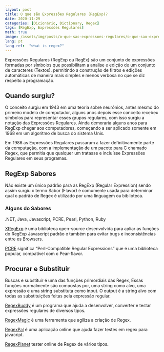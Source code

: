 ```yaml
---
layout: post
title: O que são Expressões Regulares (RegExp)?
date: 2020-11-29
categories: [Dicionário, Dictionary, Regex]
tags: [RegExp, Expressões Regulares]
math: true
image: /assets/img/posts/o-que-sao-expressoes-regulares/o-que-sao-expressoes-regulares-01.jpeg
lang: pt
lang-ref:  "what is regex?"
---
```



Expressões Regulares (RegExp ou RegEx) são um conjunto de expressões formadas por símbolos que possibilitam a analise e edição de um conjunto de caracteres (Textos). permitindo a construção de filtros e edições automáticas de maneira mais simples e menos verbosa no que se diz respeito a programação.
<!--more-->

## Quando surgiu?

O conceito surgiu em 1943 em uma teoria sobre neurônios, antes mesmo do primeiro modelo de computador, alguns anos depois esse conceito recebeu símbolos para representar esses grupos regulares, com isso surgiu a notação das Expressões Regulares.
Ainda demoraria alguns anos para RegExp chegar aos computadores, começando a ser aplicado somente em 1968 em um algoritmo de busca do sistema Unix.

Em 1986 as Expressões Regulares passaram a fazer definitivamente parte da computação, com a implementação de um pacote para C chamado Regex, que permitia que qualquer um tratasse e incluísse Expressões Regulares em seus programas.

## RegExp Sabores

Não existe um único padrão para as RegExp (Regular Expression) sendo assim surgiu o termo Sabor (Flavor) é comumente usada para determinar qual o padrão de Regex é utilizado por uma linguagem ou biblioteca.

### Alguns do Sabores

.NET, Java, Javascript, PCRE, Pearl, Python, Ruby

[XRegExp](http://xregexp.com/) é uma biblioteca open-source desenvolvida para apliar as funções do RegExp Javascript padrão e também para evitar bugs e inconsistências entre os Browsers.

[PCRE](https://www.pcre.org/) significa “Perl-Compatible Regular Expressions” que é uma biblioteca popular, compatível com o Pear-flavor.

## Procurar e Substituir

Buscas e substituir é uma das funções primordiais das Regex, Essas funções normalmente são compostas por, uma string como alvo, uma expressão e uma string substituta como input. O output é a string alvo com todas as substituições feitas pela expressão regular.

[RegexBuddy](https://www.regexbuddy.com/) é um programa que ajuda a desenvolver, converter e testar expressões regulares de diversos tipos.

[RegexMagic](https://www.regexmagic.com/) é uma ferramenta que agiliza a criação de Regex.

[RegexPal](https://www.regexpal.com/) é uma aplicação online que ajuda fazer testes em regex para javacript.

[RegexPlanet](https://www.regexplanet.com/) tester online de Regex de vários tipos.
